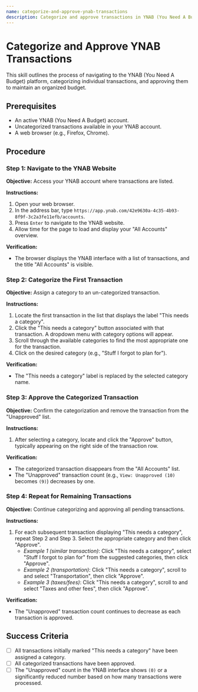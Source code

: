 ```yaml
---
name: categorize-and-approve-ynab-transactions
description: Categorize and approve transactions in YNAB (You Need A Budget) by selecting appropriate categories from a dropdown list to organize spending.
---
```


# Categorize and Approve YNAB Transactions

This skill outlines the process of navigating to the YNAB (You Need A Budget) platform, categorizing individual transactions, and approving them to maintain an organized budget.

## Prerequisites

- An active YNAB (You Need A Budget) account.
- Uncategorized transactions available in your YNAB account.
- A web browser (e.g., Firefox, Chrome).

## Procedure

### Step 1: Navigate to the YNAB Website
**Objective:** Access your YNAB account where transactions are listed.

**Instructions:**
1. Open your web browser.
2. In the address bar, type `https://app.ynab.com/42e9630a-4c35-4b93-8f9f-3c2a3fe11efb/accounts`.
3. Press `Enter` to navigate to the YNAB website.
4. Allow time for the page to load and display your "All Accounts" overview.

**Verification:**
- The browser displays the YNAB interface with a list of transactions, and the title "All Accounts" is visible.

### Step 2: Categorize the First Transaction
**Objective:** Assign a category to an un-categorized transaction.

**Instructions:**
1. Locate the first transaction in the list that displays the label "This needs a category".
2. Click the "This needs a category" button associated with that transaction. A dropdown menu with category options will appear.
3. Scroll through the available categories to find the most appropriate one for the transaction.
4. Click on the desired category (e.g., "Stuff I forgot to plan for").

**Verification:**
- The "This needs a category" label is replaced by the selected category name.

### Step 3: Approve the Categorized Transaction
**Objective:** Confirm the categorization and remove the transaction from the "Unapproved" list.

**Instructions:**
1. After selecting a category, locate and click the "Approve" button, typically appearing on the right side of the transaction row.

**Verification:**
- The categorized transaction disappears from the "All Accounts" list.
- The "Unapproved" transaction count (e.g., `View: Unapproved (10)` becomes `(9)`) decreases by one.

### Step 4: Repeat for Remaining Transactions
**Objective:** Continue categorizing and approving all pending transactions.

**Instructions:**
1. For each subsequent transaction displaying "This needs a category", repeat Step 2 and Step 3. Select the appropriate category and then click "Approve".
   - *Example 1 (similar transaction)*: Click "This needs a category", select "Stuff I forgot to plan for" from the suggested categories, then click "Approve".
   - *Example 2 (transportation)*: Click "This needs a category", scroll to and select "Transportation", then click "Approve".
   - *Example 3 (taxes/fees)*: Click "This needs a category", scroll to and select "Taxes and other fees", then click "Approve".

**Verification:**
- The "Unapproved" transaction count continues to decrease as each transaction is approved.

## Success Criteria
- [ ] All transactions initially marked "This needs a category" have been assigned a category.
- [ ] All categorized transactions have been approved.
- [ ] The "Unapproved" count in the YNAB interface shows `(0)` or a significantly reduced number based on how many transactions were processed.